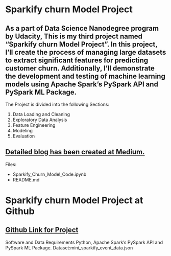 # Sparkify churn Model Project
## As a part of Data Science Nanodegree program by Udacity, This is my third project named “Sparkify churn Model Project”. In this project, I’ll create the process of managing large datasets to extract significant features for predicting customer churn. Additionally, I’ll demonstrate the development and testing of machine learning models using Apache Spark’s PySpark API and PySpark ML Package.

The Project is divided into the following Sections:

1. Data Loading and Cleaning
2. Exploratory Data Analysis
3. Feature Engineering
4. Modeling
5. Evaluation

## [Detailed blog has been created at Medium.](https://medium.com/@parulgangwar/sparkify-churn-model-c838a4df9d49)

Files:
* Sparkify_Churn_Model_Code.ipynb
* README.md

# Sparkify churn Model Project at Github
## [Github Link for Project](https://github.com/parulgangwar/Sparkify_Churn_Model)

Software and Data Requirements
Python, Apache Spark’s PySpark API and PySpark ML Package.
Dataset:mini_sparkify_event_data.json


